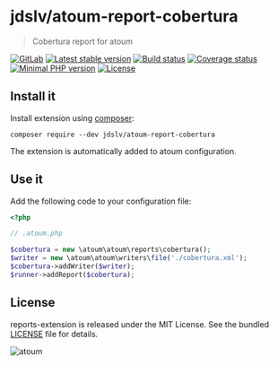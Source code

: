 
# jdslv/atoum-report-cobertura

> Cobertura report for atoum

[![GitLab](https://img.shields.io/static/v1?message=GitLab&logo=gitlab&color=grey&label=)](https://gitlab.com/jdslv/atoum-report-cobertura)
[![Latest stable version](https://img.shields.io/packagist/v/jdslv/atoum-report-cobertura)](https://packagist.org/packages/jdslv/atoum-report-cobertura)
[![Build status](https://gitlab.com/jdslv/atoum-report-cobertura/badges/main/pipeline.svg)](https://gitlab.com/jdslv/atoum-report-cobertura/-/pipelines)
[![Coverage status](https://img.shields.io/codecov/c/gitlab/jdslv/atoum-report-cobertura)](https://codecov.io/gl/jdslv/atoum-report-cobertura/)
[![Minimal PHP version](https://img.shields.io/packagist/php-v/jdslv/atoum-report-cobertura)](https://gitlab.com/jdslv/atoum-report-cobertura)
[![License](https://img.shields.io/packagist/l/jdslv/atoum-report-cobertura)](https://gitlab.com/jdslv/atoum-report-cobertura/-/blob/main/LICENSE)


## Install it

Install extension using [composer](https://getcomposer.org):

```
composer require --dev jdslv/atoum-report-cobertura
```

The extension is automatically added to atoum configuration.

## Use it

Add the following code to your configuration file:

```php
<?php

// .atoum.php

$cobertura = new \atoum\atoum\reports\cobertura();
$writer = new \atoum\atoum\writers\file('./cobertura.xml');
$cobertura->addWriter($writer);
$runner->addReport($cobertura);
```

## License

reports-extension is released under the MIT License. See the bundled [LICENSE](LICENSE) file for details.

![atoum](http://atoum.org/images/logo/atoum.png)
